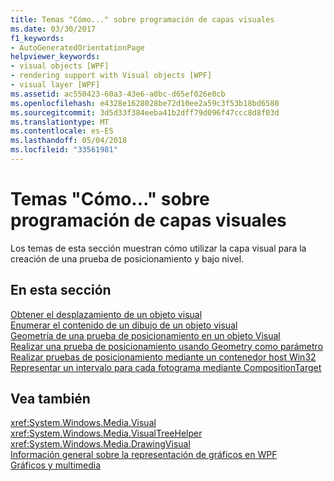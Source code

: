 ```yaml
---
title: Temas "Cómo..." sobre programación de capas visuales
ms.date: 03/30/2017
f1_keywords:
- AutoGeneratedOrientationPage
helpviewer_keywords:
- visual objects [WPF]
- rendering support with Visual objects [WPF]
- visual layer [WPF]
ms.assetid: ac550423-60a3-43e6-a0bc-d65ef026e0cb
ms.openlocfilehash: e4328e1628028be72d10ee2a59c3f53b18bd6580
ms.sourcegitcommit: 3d5d33f384eeba41b2dff79d096f47ccc8d8f03d
ms.translationtype: MT
ms.contentlocale: es-ES
ms.lasthandoff: 05/04/2018
ms.locfileid: "33561981"
---
```

# <a name="visual-layer-programming-how-to-topics"></a>Temas "Cómo..." sobre programación de capas visuales
Los temas de esta sección muestran cómo utilizar la capa visual para la creación de una prueba de posicionamiento y bajo nivel.  
  
## <a name="in-this-section"></a>En esta sección  
 [Obtener el desplazamiento de un objeto visual](../../../../docs/framework/wpf/graphics-multimedia/how-to-get-the-offset-of-a-visual.md)  
 [Enumerar el contenido de un dibujo de un objeto visual](../../../../docs/framework/wpf/graphics-multimedia/how-to-enumerate-drawing-content-of-a-visual.md)  
 [Geometría de una prueba de posicionamiento en un objeto Visual](../../../../docs/framework/wpf/graphics-multimedia/how-to-hit-test-geometry-in-a-visual.md)  
 [Realizar una prueba de posicionamiento usando Geometry como parámetro](../../../../docs/framework/wpf/graphics-multimedia/how-to-hit-test-using-geometry-as-a-parameter.md)  
 [Realizar pruebas de posicionamiento mediante un contenedor host Win32](../../../../docs/framework/wpf/graphics-multimedia/how-to-hit-test-using-a-win32-host-container.md)  
 [Representar un intervalo para cada fotograma mediante CompositionTarget](../../../../docs/framework/wpf/graphics-multimedia/how-to-render-on-a-per-frame-interval-using-compositiontarget.md)  
  
## <a name="see-also"></a>Vea también  
 <xref:System.Windows.Media.Visual>  
 <xref:System.Windows.Media.VisualTreeHelper>  
 <xref:System.Windows.Media.DrawingVisual>  
 [Información general sobre la representación de gráficos en WPF](../../../../docs/framework/wpf/graphics-multimedia/wpf-graphics-rendering-overview.md)  
 [Gráficos y multimedia](../../../../docs/framework/wpf/graphics-multimedia/index.md)
